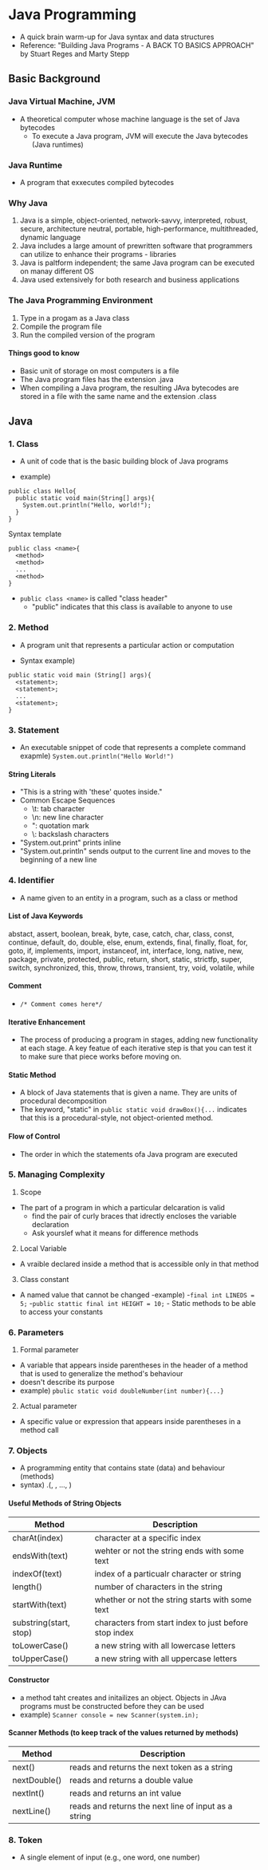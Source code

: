# Java Programming
- A quick brain warm-up for Java syntax and data structures
- Reference: "Building Java Programs - A BACK TO BASICS APPROACH" by Stuart Reges and Marty Stepp

## Basic Background
### Java Virtual Machine, JVM
- A theoretical computer whose machine language is the set of Java bytecodes
    - To execute a Java program, JVM will execute the Java bytecodes (Java runtimes)
    
### Java Runtime
- A program that exxecutes compiled bytecodes

### Why Java
1. Java is a simple, object-oriented, network-savvy, interpreted, robust, secure, architecture neutral, portable, high-performance, multithreaded, dynamic language
2. Java includes a large amount of prewritten software that programmers  can utilize to enhance their programs - libraries
3. Java is paltform independent; the same Java program can be executed on manay different OS
4. Java used extensively for both research and business applications

### The Java Programming Environment
1. Type in a progam as a Java class
2. Compile the program file
3. Run the compiled version of the program

  #### Things good to know
  - Basic unit of storage on most computers is a file
  - The Java program files has the extension .java
  - When compiling a Java program, the resulting JAva bytecodes are stored in a file with the same name and the extension .class

## Java
### 1. Class
- A unit of code that is the basic building block of Java programs

- example)
```
public class Hello{
  public static void main(String[] args){
    System.out.println("Hello, world!");
  }
}
```
Syntax template

```
public class <name>{
  <method>
  <method>
  ...
  <method>
}
```
- `public class <name>` is called "class header"
  - "public" indicates that this class is available to anyone to use

### 2. Method
- A program unit that represents a particular action or computation

- Syntax example)
```
public static void main (String[] args){
  <statement>;
  <statement>;
  ...
  <statement>;
}
```
### 3. Statement
- An executable snippet of code that represents a complete command
exapmle) `System.out.println("Hello World!")`

#### String Literals
- "This is a string with 'these' quotes inside."
- Common Escape Sequences
  - \t: tab character
  - \n: new line character
  - \": quotation mark
  - \\: backslash characters
- "System.out.print" prints inline
- "System.out.println" sends output to the current line and moves to the beginning of a new line

### 4. Identifier
- A name given to an entity in a program, such as a class or method

#### List of Java Keywords
abstact, assert, boolean, break, byte, case, catch, char, class, const, continue, default, do, double, else, enum, extends, final, finally, float, for, goto, if, implements, import, instanceof, int, interface, long, native, new, package, private, protected, public, return, short, static, strictfp, super, switch, synchronized, this, throw, throws, transient, try, void, volatile, while

#### Comment
- `/* Comment comes here*/`

#### Iterative Enhancement
- The process of producing a program in stages, adding new functionality at each stage. A key featue of each iterative step is that you can test it to make sure that piece works before moving on.

#### Static Method
- A block of Java statements that is given a name. They are units of procedural decomposition
- The keyword, "static" in `public static void drawBox(){...` indicates that this is a procedural-style, not object-oriented method.

#### Flow of Control
- The order in which the statements ofa Java program are executed

### 5. Managing Complexity
1. Scope
- The part of a program in which a particular delcaration is valid
    - find the pair of curly braces that idrectly encloses the variable declaration
    - Ask yourslef what it means for difference methods
2. Local Variable
- A vraible declared inside a method that is accessible only in that method
3. Class constant
- A named value that cannot be changed
    -example)
        -`final int LINEDS = 5;`
        -`public stattic final int HEIGHT = 10;`
            - Static methods to be able to access your constants
 ### 6. Parameters
 1. Formal parameter
 - A variable that appears inside parentheses in the header of a method that is used to generalize the method's behaviour
 - doesn't describe its purpose
 - example) `pbulic static void doubleNumber(int number){...}`
 2. Actual parameter
 - A specific value or expression that appears inside parentheses in a method call
 
 ### 7. Objects
 - A programming entity that contains state (data) and behaviour (methods)
 - syntax) <variables>.<method name>(<expression>, <expression>, ..., <expression>)

#### Useful Methods of String Objects
| Method | Description |
| --- | --- |
| charAt(index) | character at a specific index |
| endsWith(text) | wehter or not the string ends with some text |
| indexOf(text) | index of a particualr character or string | 
| length() | number of characters in the string
| startWith(text) | whether or not the string starts with some text
| substring(start, stop) | characters from start index to just before stop index
| toLowerCase() | a new string with all lowercase letters
| toUpperCase() | a new string with all uppercase letters

#### Constructor
- a method taht creates and initailizes an object. Objects in JAva programs must be constructed before they can be used
- example) `Scanner console = new Scanner(system.in);`

#### Scanner Methods (to keep track of the values returned by methods)
| Method | Description |
| --- | --- |
| next() | reads and returns the next token as a string |
| nextDouble() | reads and returns a double value |
| nextInt() | reads and returns an int value |
| nextLine() | reads and returns the next line of input as a string |

### 8. Token
- A single element of input (e.g., one word, one number)
